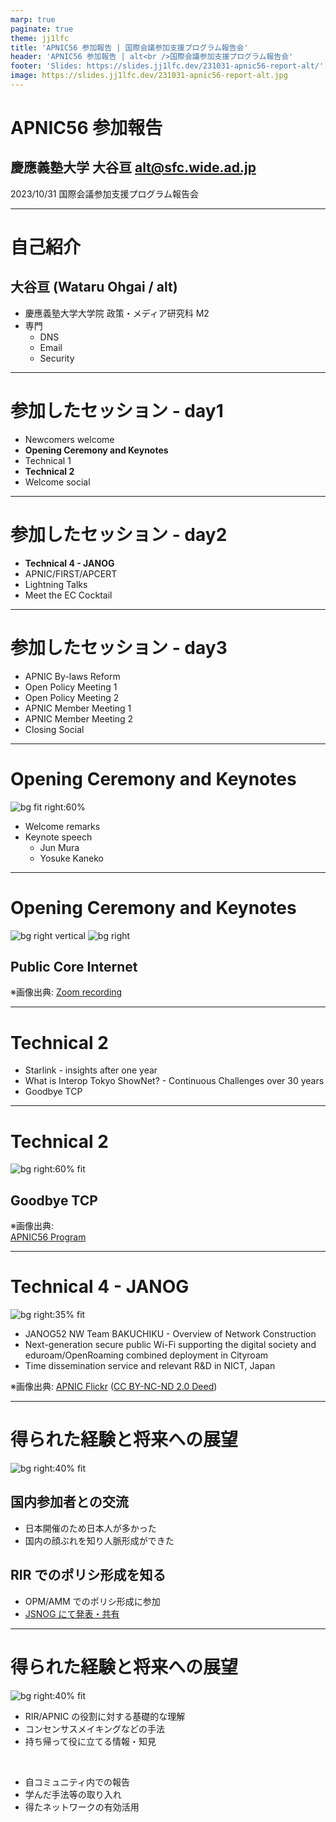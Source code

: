 ```yaml
---
marp: true
paginate: true
theme: jj1lfc
title: 'APNIC56 参加報告 | 国際会議参加支援プログラム報告会'
header: 'APNIC56 参加報告 | alt<br />国際会議参加支援プログラム報告会'
footer: 'Slides: https://slides.jj1lfc.dev/231031-apnic56-report-alt/'
image: https://slides.jj1lfc.dev/231031-apnic56-report-alt.jpg
---
```


# APNIC56 参加報告

## 慶應義塾大学 大谷亘 alt@sfc.wide.ad.jp

2023/10/31 国際会議参加支援プログラム報告会

---

# 自己紹介

## 大谷亘 (Wataru Ohgai / alt)

- 慶應義塾大学大学院 政策・メディア研究科 M2
- 専門
  - DNS
  - Email
  - Security

---

# 参加したセッション - day1

- Newcomers welcome
- **Opening Ceremony and Keynotes**
- Technical 1
- **Technical 2**
- Welcome social

---

# 参加したセッション - day2

- **Technical 4 - JANOG**
- APNIC/FIRST/APCERT
- Lightning Talks
- Meet the EC Cocktail

---

# 参加したセッション - day3

- APNIC By-laws Reform
- Open Policy Meeting 1
- Open Policy Meeting 2
- APNIC Member Meeting 1
- APNIC Member Meeting 2
- Closing Social

---

# Opening Ceremony and Keynotes

![bg fit right:60%](./images/231031-jun.JPG)

- Welcome remarks
- Keynote speech
  - Jun Mura
  - Yosuke Kaneko

---

# Opening Ceremony and Keynotes

![bg right vertical](./images/231031-jun-slide1.png)
![bg right](./images/231031-jun-slide2.png)

## Public Core Internet

※画像出典: [Zoom recording](https://apnic.zoom.us/rec/share/Y27Q63j_OfDzxLj1vQh9G4XazoGn-CwocwgOLC-iY4ZCr5VDTnuX6-o26qRH0TF0.DxiOohRiiqm7lQk4)

---

# Technical 2

- Starlink - insights after one year
- What is Interop Tokyo ShowNet? - Continuous Challenges over 30 years
- Goodbye TCP

---

# Technical 2

![bg right:60% fit](./images/231031-geoff-slide.png)

## Goodbye TCP

※画像出典:  
[APNIC56 Program](https://conference.apnic.net/56/assets/files/APJS642/2023-09-12-apnic-tcp_1694481341.pdf)

---

# Technical 4 - JANOG

![bg right:35% fit](./images/231031-speaking-alt.jpg)

- JANOG52 NW Team BAKUCHIKU - Overview of Network Construction
- Next-generation secure public Wi-Fi supporting the digital society and eduroam/OpenRoaming combined deployment in Cityroam
- Time dissemination service and relevant R&D in NICT, Japan

※画像出典: [APNIC Flickr](https://www.flickr.com/photos/apnic/53184599280/in/album-72177720311127255/) ([CC BY-NC-ND 2.0 Deed](https://creativecommons.org/licenses/by-nc-nd/2.0))

---

# 得られた経験と将来への展望

![bg right:40% fit](./images/231031-apnic-voting.png)

## 国内参加者との交流

- 日本開催のため日本人が多かった
- 国内の顔ぶれを知り人脈形成ができた

## RIR でのポリシ形成を知る

- OPM/AMM でのポリシ形成に参加
- [JSNOG にて発表・共有](https://slides.jj1lfc.dev/230916-jsnog-lt-2-alt)

---

# 得られた経験と将来への展望

![bg right:40% fit](./images/231031-nanog.jpeg)

- RIR/APNIC の役割に対する基礎的な理解
- コンセンサスメイキングなどの手法
- 持ち帰って役に立てる情報・知見

<br />

- 自コミュニティ内での報告
- 学んだ手法等の取り入れ
- 得たネットワークの有効活用
